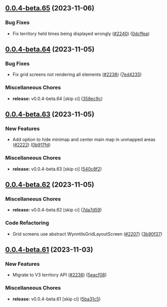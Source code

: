 ## [0.0.4-beta.65](https://github.com/Wynntils/Artemis/compare/v0.0.4-beta.64...v0.0.4-beta.65) (2023-11-06)


### Bug Fixes

* Fix territory held times being displayed wrongly ([#2240](https://github.com/Wynntils/Artemis/issues/2240)) ([0dcffea](https://github.com/Wynntils/Artemis/commit/0dcffea89acbef85ec48ce669424b350894f50e3))

## [0.0.4-beta.64](https://github.com/Wynntils/Artemis/compare/v0.0.4-beta.63...v0.0.4-beta.64) (2023-11-05)


### Bug Fixes

* Fix grid screens not rendering all elements ([#2238](https://github.com/Wynntils/Artemis/issues/2238)) ([7ed4235](https://github.com/Wynntils/Artemis/commit/7ed4235bcbce883ec640c1a7393132ea12527ddd))


### Miscellaneous Chores

* **release:** v0.0.4-beta.64 [skip ci] ([358ec9c](https://github.com/Wynntils/Artemis/commit/358ec9cc84691181a19258174096b834abf6409a))

## [0.0.4-beta.63](https://github.com/Wynntils/Artemis/compare/v0.0.4-beta.62...v0.0.4-beta.63) (2023-11-05)


### New Features

* Add option to hide minimap and center main map in unmapped areas ([#2222](https://github.com/Wynntils/Artemis/issues/2222)) ([0b917fd](https://github.com/Wynntils/Artemis/commit/0b917fd85edae3fde33a90d04189300c7143325f))


### Miscellaneous Chores

* **release:** v0.0.4-beta.63 [skip ci] ([540c8f2](https://github.com/Wynntils/Artemis/commit/540c8f2ca8753a206ec81ce4073b964176868ec1))

## [0.0.4-beta.62](https://github.com/Wynntils/Artemis/compare/v0.0.4-beta.61...v0.0.4-beta.62) (2023-11-05)


### Miscellaneous Chores

* **release:** v0.0.4-beta.62 [skip ci] ([7da7d59](https://github.com/Wynntils/Artemis/commit/7da7d5933aab471e7a0d21123e23e328a8d8e013))


### Code Refactoring

* Grid screens use abstract WynntilsGridLayoutScreen ([#2207](https://github.com/Wynntils/Artemis/issues/2207)) ([3b90f37](https://github.com/Wynntils/Artemis/commit/3b90f37eebeba346b365b8bb4b53621126123983))

## [0.0.4-beta.61](https://github.com/Wynntils/Artemis/compare/v0.0.4-beta.60...v0.0.4-beta.61) (2023-11-03)


### New Features

* Migrate to V3 territory API ([#2236](https://github.com/Wynntils/Artemis/issues/2236)) ([5eacf08](https://github.com/Wynntils/Artemis/commit/5eacf08032ce1a39fff8b8fa6f99f7f4e7f5ef99))


### Miscellaneous Chores

* **release:** v0.0.4-beta.61 [skip ci] ([5ba31c5](https://github.com/Wynntils/Artemis/commit/5ba31c54af4d670d04f987a143034fb417c1ec2b))

